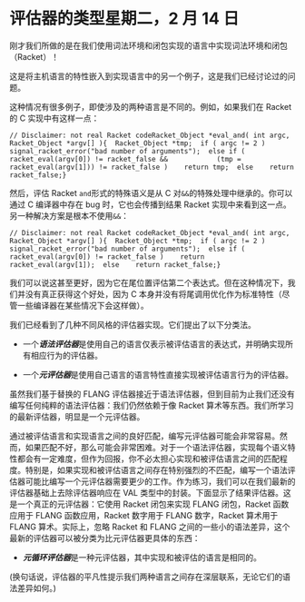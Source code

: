 # 评估器的类型星期二，2 月 14 日

刚才我们所做的是在我们使用词法环境和闭包实现的语言中实现词法环境和闭包（Racket）！

这是将主机语言的特性嵌入到实现语言中的另一个例子，这是我们已经讨论过的问题。

这种情况有很多例子，即使涉及的两种语言是不同的。例如，如果我们在 Racket 的 C 实现中有这样一点：

```
// Disclaimer: not real Racket codeRacket_Object *eval_and( int argc, Racket_Object *argv[] ){  Racket_Object *tmp;  if ( argc != 2 )    signal_racket_error("bad number of arguments");  else if ( racket_eval(argv[0]) != racket_false &&            (tmp = racket_eval(argv[1])) != racket_false )    return tmp;  else    return racket_false;}
```

然后，评估 Racket `and`形式的特殊语义是从 C 对`&&`的特殊处理中继承的。你可以通过 C 编译器中存在 bug 时，它也会传播到结果 Racket 实现中来看到这一点。另一种解决方案是根本不使用`&&`：

```
// Disclaimer: not real Racket codeRacket_Object *eval_and( int argc, Racket_Object *argv[] ){  Racket_Object *tmp;  if ( argc != 2 )    signal_racket_error("bad number of arguments");  else if ( racket_eval(argv[0]) != racket_false )    return racket_eval(argv[1]);  else    return racket_false;}
```

我们可以说这甚至更好，因为它在尾位置评估第二个表达式。但在这种情况下，我们并没有真正获得这个好处，因为 C 本身并没有将尾调用优化作为标准特性（尽管一些编译器在某些情况下会这样做）。

我们已经看到了几种不同风格的评估器实现。它们提出了以下分类法。

+   一个***语法评估器***是使用自己的语言仅表示被评估语言的表达式，并明确实现所有相应行为的评估器。

+   一个***元评估器***是使用自己语言的语言特性直接实现被评估语言行为的评估器。

虽然我们基于替换的 FLANG 评估器接近于语法评估器，但到目前为止我们还没有编写任何纯粹的语法评估器：我们仍然依赖于像 Racket 算术等东西。我们所学习的最新评估器，明显是一个元评估器。

通过被评估语言和实现语言之间的良好匹配，编写元评估器可能会非常容易。然而，如果匹配不好，那么可能会非常困难。对于一个语法评估器，实现每个语义特性都会有一定难度，但作为回报，你不必太担心实现和被评估语言之间的匹配程度。特别是，如果实现和被评估语言之间存在特别强烈的不匹配，编写一个语法评估器可能比编写一个元评估器需要更少的工作。作为练习，我们可以在我们最新的评估器基础上去除评估器响应在 VAL 类型中的封装。下面显示了结果评估器。这是一个真正的元评估器：它使用 Racket 闭包来实现 FLANG 闭包，Racket 函数应用于 FLANG 函数应用，Racket 数字用于 FLANG 数字，Racket 算术用于 FLANG 算术。实际上，忽略 Racket 和 FLANG 之间的一些小的语法差异，这个最新的评估器可以被分类为比元评估器更具体的东西：

+   ***元循环评估器***是一种元评估器，其中实现和被评估的语言是相同的。

(换句话说，评估器的平凡性提示我们两种语言之间存在深层联系，无论它们的语法差异如何。)

